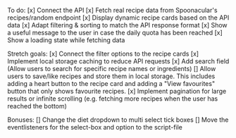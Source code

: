 To do:
[x] Connect the API
[x] Fetch real recipe data from Spoonacular's recipes/random endpoint
[x] Display dynamic recipe cards based on the API data
[x] Adapt filtering & sorting to match the API response format
[x] Show a useful message to the user in case the daily quota has been reached
[x] Show a loading state while fetching data

Stretch goals:
[x] Connect the filter options to the recipe cards
[x] Implement local storage caching to reduce API requests
[x] Add search field (Allow users to search for specific recipe names or ingredients)
[] Allow users to save/like recipes and store them in local storage. This includes adding a heart button to the recipe card and adding a "View favourites" button that only shows favourite recipes.
[x] Implement pagination for large results or infinite scrolling (e.g. fetching more recipes when the user has reached the bottom)

Bonuses:
[] Change the diet dropdown to multi select tick boxes
[] Move the eventlisteners for the select-box and option to the script-file
